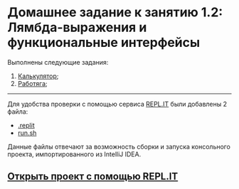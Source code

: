 # Домашнее задание к занятию 1.2: Лямбда-выражения и функциональные интерфейсы

Выполнены следующие задания:

1. [Калькулятор](./src/Task1/Main.java);
2. [Работяга](./src/Task2/Main.java);

---

Для удобства проверки с помощью сервиса [REPL.IT](repl.it) были добавлены 2 файла:
- [.replit](./.replit)
- [run.sh](./run.sh)

Данные файлы отвечают за возможность сборки и запуска консольного проекта, импортированного из IntelliJ IDEA.

## [Открыть проект с помощью REPL.IT](https://repl.it/github/Romakin/JHMW__NineteenTask)